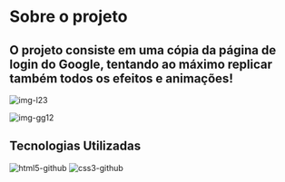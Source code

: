 # Sobre o projeto

## O projeto consiste em uma cópia da página de login do Google, tentando ao máximo replicar também todos os efeitos e animações!

![img-l23](https://user-images.githubusercontent.com/77819811/145779825-025cb8f9-725e-4ecd-a389-95c117cf70d5.jpg)

![img-gg12](https://user-images.githubusercontent.com/77819811/145779673-66a85d2f-75da-4c4b-bca4-c3a213938266.jpg)

## Tecnologias Utilizadas
![html5-github](https://user-images.githubusercontent.com/77819811/145780100-2082102a-c849-43ad-8c8a-6e4aba4c93f2.png)
![css3-github](https://user-images.githubusercontent.com/77819811/145780205-4b7260de-2ca6-4294-9220-fd8d71a4ec62.png)
